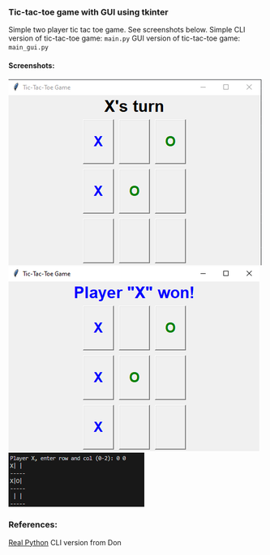 ### Tic-tac-toe game with GUI using tkinter 
Simple two player tic tac toe game. See screenshots below.
Simple CLI version of tic-tac-toe game: `main.py`
GUI version of tic-tac-toe game: `main_gui.py`

#### Screenshots:
![In game](/ss.png)<br>
![Game over](/ss2.png)<br>
![CLI](/ss3.png)

### References:
[Real Python](https://realpython.com/tic-tac-toe-python/)
CLI version from Don